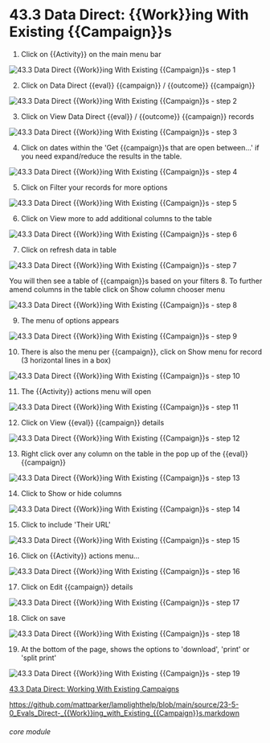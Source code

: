 # 43.3 Data Direct: {{Work}}ing With Existing {{Campaign}}s

1. Click on {{Activity}} on the main menu bar

![43.3 Data Direct {{Work}}ing With Existing {{Campaign}}s - step 1](43.3_Data_Direct_Working_With_Existing_Campaigns_im_1.png)

2. Click on Data Direct {{eval}} {{campaign}} / {{outcome}} {{campaign}}

![43.3 Data Direct {{Work}}ing With Existing {{Campaign}}s - step 2](43.3_Data_Direct_Working_With_Existing_Campaigns_im_2.png)

3. Click on View Data Direct {{eval}} / {{outcome}} {{campaign}} records

![43.3 Data Direct {{Work}}ing With Existing {{Campaign}}s - step 3](43.3_Data_Direct_Working_With_Existing_Campaigns_im_3.png)

4. Click on dates within the &#039;Get {{campaign}}s that are open between…&#039; if you need expand/reduce the results in the table.

![43.3 Data Direct {{Work}}ing With Existing {{Campaign}}s - step 4](43.3_Data_Direct_Working_With_Existing_Campaigns_im_4.png)

5. Click on Filter your records for more options

![43.3 Data Direct {{Work}}ing With Existing {{Campaign}}s - step 5](43.3_Data_Direct_Working_With_Existing_Campaigns_im_5.png)

6. Click on View more to add additional columns to the table

![43.3 Data Direct {{Work}}ing With Existing {{Campaign}}s - step 6](43.3_Data_Direct_Working_With_Existing_Campaigns_im_6.png)

7. Click on refresh data in table

![43.3 Data Direct {{Work}}ing With Existing {{Campaign}}s - step 7](43.3_Data_Direct_Working_With_Existing_Campaigns_im_7.png)

You will then see a table of {{campaign}}s based on your filters
8. To further amend columns in the table click on Show column chooser menu

![43.3 Data Direct {{Work}}ing With Existing {{Campaign}}s - step 8](43.3_Data_Direct_Working_With_Existing_Campaigns_im_8.png)

9. The menu of options appears

![43.3 Data Direct {{Work}}ing With Existing {{Campaign}}s - step 9](43.3_Data_Direct_Working_With_Existing_Campaigns_im_9.png)

10. There is also the menu per {{campaign}}, click on Show menu for record (3 horizontal lines in a box)

![43.3 Data Direct {{Work}}ing With Existing {{Campaign}}s - step 10](43.3_Data_Direct_Working_With_Existing_Campaigns_im_10.png)

11. The {{Activity}} actions menu will open

![43.3 Data Direct {{Work}}ing With Existing {{Campaign}}s - step 11](43.3_Data_Direct_Working_With_Existing_Campaigns_im_11.png)

12. Click on View {{eval}} {{campaign}} details

![43.3 Data Direct {{Work}}ing With Existing {{Campaign}}s - step 12](43.3_Data_Direct_Working_With_Existing_Campaigns_im_12.png)

13. Right click over any column on the table in the pop up of the {{eval}} {{campaign}}

![43.3 Data Direct {{Work}}ing With Existing {{Campaign}}s - step 13](43.3_Data_Direct_Working_With_Existing_Campaigns_im_13.png)

14. Click to Show or hide columns

![43.3 Data Direct {{Work}}ing With Existing {{Campaign}}s - step 14](43.3_Data_Direct_Working_With_Existing_Campaigns_im_14.png)

15. Click to include &#039;Their URL&#039;

![43.3 Data Direct {{Work}}ing With Existing {{Campaign}}s - step 15](43.3_Data_Direct_Working_With_Existing_Campaigns_im_15.png)

16. Click on {{Activity}} actions menu…

![43.3 Data Direct {{Work}}ing With Existing {{Campaign}}s - step 16](43.3_Data_Direct_Working_With_Existing_Campaigns_im_16.png)

17. Click on Edit {{campaign}} details

![43.3 Data Direct {{Work}}ing With Existing {{Campaign}}s - step 17](43.3_Data_Direct_Working_With_Existing_Campaigns_im_17.png)

18. Click on save

![43.3 Data Direct {{Work}}ing With Existing {{Campaign}}s - step 18](43.3_Data_Direct_Working_With_Existing_Campaigns_im_18.png)

19. At the bottom of the page, shows the options to &#039;download&#039;, &#039;print&#039; or &#039;split print&#039;

![43.3 Data Direct {{Work}}ing With Existing {{Campaign}}s - step 19](43.3_Data_Direct_Working_With_Existing_Campaigns_im_19.png)

[43.3 Data Direct: Working With Existing Campaigns](/help/index/p/43.3)

https://github.com/mattparker/lamplighthelp/blob/main/source/23-5-0_Evals_Direct-_{{Work}}ing_with_Existing_{{Campaign}}s.markdown


###### core module